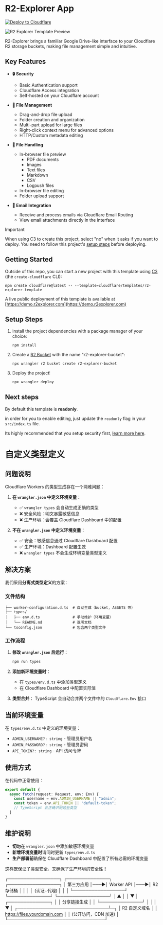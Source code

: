 # R2-Explorer App

[![Deploy to Cloudflare](https://deploy.workers.cloudflare.com/button)](https://deploy.workers.cloudflare.com/?url=https://github.com/cloudflare/templates/tree/main/r2-explorer-template)

![R2 Explorer Template Preview](https://imagedelivery.net/wSMYJvS3Xw-n339CbDyDIA/e3c4ab7e-43f2-49df-6317-437f4ae8ce00/public)

<!-- dash-content-start -->

R2-Explorer brings a familiar Google Drive-like interface to your Cloudflare R2 storage buckets, making file management simple and intuitive.

## Key Features

- **🔒 Security**
  - Basic Authentication support
  - Cloudflare Access integration
  - Self-hosted on your Cloudflare account

- **📁 File Management**
  - Drag-and-drop file upload
  - Folder creation and organization
  - Multi-part upload for large files
  - Right-click context menu for advanced options
  - HTTP/Custom metadata editing

- **👀 File Handling**
  - In-browser file preview
    - PDF documents
    - Images
    - Text files
    - Markdown
    - CSV
    - Logpush files
  - In-browser file editing
  - Folder upload support

- **📧 Email Integration**
  - Receive and process emails via Cloudflare Email Routing
  - View email attachments directly in the interface

<!-- dash-content-end -->

> [!IMPORTANT]
> When using C3 to create this project, select "no" when it asks if you want to deploy. You need to follow this project's [setup steps](https://github.com/cloudflare/templates/tree/main/r2-explorer-template#setup-steps) before deploying.

## Getting Started

Outside of this repo, you can start a new project with this template using [C3](https://developers.cloudflare.com/pages/get-started/c3/) (the `create-cloudflare` CLI):

```
npm create cloudflare@latest -- --template=cloudflare/templates/r2-explorer-template
```

A live public deployment of this template is available at [https://demo.r2explorer.com](https://demo.r2explorer.com)

## Setup Steps

1. Install the project dependencies with a package manager of your choice:
   ```bash
   npm install
   ```
2. Create a [R2 Bucket](https://developers.cloudflare.com/r2/get-started/) with the name "r2-explorer-bucket":
   ```bash
   npx wrangler r2 bucket create r2-explorer-bucket
   ```
3. Deploy the project!
   ```bash
   npx wrangler deploy
   ```

## Next steps

By default this template is **readonly**.

in order for you to enable editing, just update the `readonly` flag in your `src/index.ts` file.

Its highly recommended that you setup security first, [learn more here](https://r2explorer.com/getting-started/security/).


# 自定义类型定义

## 问题说明

Cloudflare Workers 的类型生成存在一个两难问题：

1. **在 `wrangler.json` 中定义环境变量**：
   - ✅ `wrangler types` 会自动生成正确的类型
   - ❌ 安全风险：明文暴露敏感信息
   - ❌ 生产环境：会覆盖 Cloudflare Dashboard 中的配置

2. **不在 `wrangler.json` 中定义环境变量**：
   - ✅ 安全：敏感信息通过 Cloudflare Dashboard 配置
   - ✅ 生产环境：Dashboard 配置生效
   - ❌ `wrangler types` 不会生成环境变量类型定义

## 解决方案

我们采用**分离式类型定义**的方案：

### 文件结构
```
├── worker-configuration.d.ts  # 自动生成（bucket, ASSETS 等）
├── types/
│   ├── env.d.ts               # 手动维护（环境变量）
│   └── README.md              # 说明文档
└── tsconfig.json              # 包含两个类型文件
```

### 工作流程

1. **修改 `wrangler.json` 后运行**：
   ```bash
   npm run types
   ```

2. **添加新环境变量时**：
   - 在 `types/env.d.ts` 中添加类型定义
   - 在 Cloudflare Dashboard 中配置实际值

3. **类型合并**：
   TypeScript 会自动合并两个文件中的 `Cloudflare.Env` 接口

## 当前环境变量

在 `types/env.d.ts` 中定义的环境变量：

- `ADMIN_USERNAME?: string` - 管理员用户名
- `ADMIN_PASSWORD?: string` - 管理员密码  
- `API_TOKEN?: string` - API 访问令牌

## 使用方式

在代码中正常使用：

```typescript
export default {
  async fetch(request: Request, env: Env) {
    const username = env.ADMIN_USERNAME || "admin";
    const token = env.API_TOKEN || "default-token";
    // TypeScript 会正确识别这些类型
  }
}
```

## 维护说明

- **切勿**在 `wrangler.json` 中添加敏感环境变量
- **新增环境变量时**请同时更新 `types/env.d.ts`
- **生产部署前**确保在 Cloudflare Dashboard 中配置了所有必需的环境变量

这样既保证了类型安全，又确保了生产环境的安全性！ 


┌─────────────────┐    ┌──────────────┐    ┌─────────────────┐
│   第三方应用    │───▶│ Worker API   │───▶│   R2 存储桶     │
│                 │    │ (认证+代理)  │    │                 │
└─────────────────┘    └──────────────┘    └─────────────────┘
                              │                     ▲
                              │                     │
                              ▼                     │
                       ┌──────────────┐             │
                       │ 分享链接生成 │             │
                       └──────────────┘             │
                              │                     │
                              ▼                     │
                       ┌──────────────────────────────┴─┐
                       │    R2 自定义域名                │
                       │ https://files.yourdomain.com   │
                       │ (公开访问，CDN 加速)           │
                       └────────────────────────────────┘